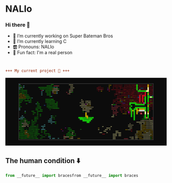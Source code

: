# NALIo     

### Hi there 👋

- 👾 I’m currently working on Super Bateman Bros
- 🌱 I’m currently learning C
- 🆎 Pronouns: NALIo
- 🥚 Fun fact: I'm a real person

#

```diff
+++ My current project 🥦 +++
```
![Screenshot](immagini/sfondo_broccological_21_9.png)

## The human condition ⬇️
```python
from __future__ import bracesfrom __future__ import braces
```
